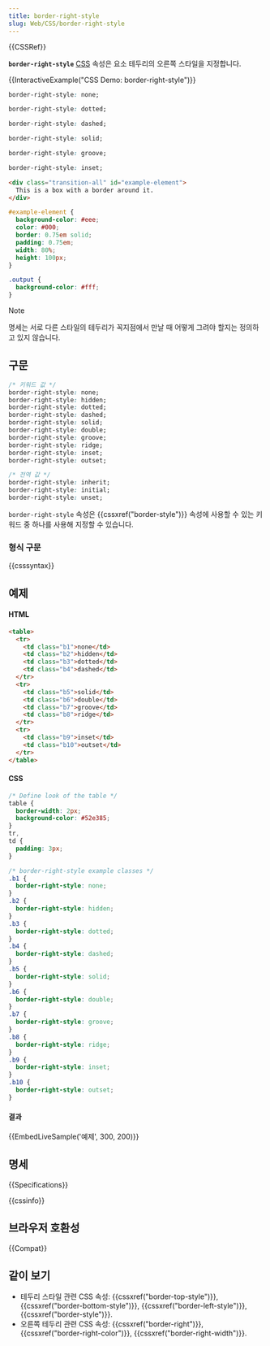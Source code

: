 ```yaml
---
title: border-right-style
slug: Web/CSS/border-right-style
---
```


{{CSSRef}}

**`border-right-style`** [CSS](/ko/docs/Web/CSS) 속성은 요소 테두리의 오른쪽 스타일을 지정합니다.

{{InteractiveExample("CSS Demo: border-right-style")}}

```css interactive-example-choice
border-right-style: none;
```

```css interactive-example-choice
border-right-style: dotted;
```

```css interactive-example-choice
border-right-style: dashed;
```

```css interactive-example-choice
border-right-style: solid;
```

```css interactive-example-choice
border-right-style: groove;
```

```css interactive-example-choice
border-right-style: inset;
```

```html interactive-example
<div class="transition-all" id="example-element">
  This is a box with a border around it.
</div>
```

```css interactive-example
#example-element {
  background-color: #eee;
  color: #000;
  border: 0.75em solid;
  padding: 0.75em;
  width: 80%;
  height: 100px;
}

.output {
  background-color: #fff;
}
```

> [!NOTE]
> 명세는 서로 다른 스타일의 테두리가 꼭지점에서 만날 때 어떻게 그려야 할지는 정의하고 있지 않습니다.

## 구문

```css
/* 키워드 값 */
border-right-style: none;
border-right-style: hidden;
border-right-style: dotted;
border-right-style: dashed;
border-right-style: solid;
border-right-style: double;
border-right-style: groove;
border-right-style: ridge;
border-right-style: inset;
border-right-style: outset;

/* 전역 값 */
border-right-style: inherit;
border-right-style: initial;
border-right-style: unset;
```

`border-right-style` 속성은 {{cssxref("border-style")}} 속성에 사용할 수 있는 키워드 중 하나를 사용해 지정할 수 있습니다.

### 형식 구문

{{csssyntax}}

## 예제

#### HTML

```html
<table>
  <tr>
    <td class="b1">none</td>
    <td class="b2">hidden</td>
    <td class="b3">dotted</td>
    <td class="b4">dashed</td>
  </tr>
  <tr>
    <td class="b5">solid</td>
    <td class="b6">double</td>
    <td class="b7">groove</td>
    <td class="b8">ridge</td>
  </tr>
  <tr>
    <td class="b9">inset</td>
    <td class="b10">outset</td>
  </tr>
</table>
```

#### CSS

```css
/* Define look of the table */
table {
  border-width: 2px;
  background-color: #52e385;
}
tr,
td {
  padding: 3px;
}

/* border-right-style example classes */
.b1 {
  border-right-style: none;
}
.b2 {
  border-right-style: hidden;
}
.b3 {
  border-right-style: dotted;
}
.b4 {
  border-right-style: dashed;
}
.b5 {
  border-right-style: solid;
}
.b6 {
  border-right-style: double;
}
.b7 {
  border-right-style: groove;
}
.b8 {
  border-right-style: ridge;
}
.b9 {
  border-right-style: inset;
}
.b10 {
  border-right-style: outset;
}
```

#### 결과

{{EmbedLiveSample('예제', 300, 200)}}

## 명세

{{Specifications}}

{{cssinfo}}

## 브라우저 호환성

{{Compat}}

## 같이 보기

- 테두리 스타일 관련 CSS 속성: {{cssxref("border-top-style")}}, {{cssxref("border-bottom-style")}}, {{cssxref("border-left-style")}}, {{cssxref("border-style")}}.
- 오른쪽 테두리 관련 CSS 속성: {{cssxref("border-right")}}, {{cssxref("border-right-color")}}, {{cssxref("border-right-width")}}.
